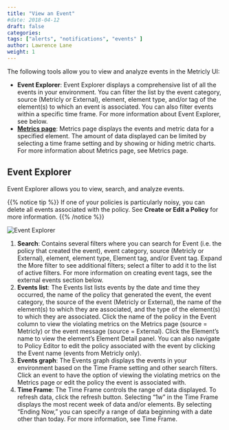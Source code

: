 ```yaml
---
title: "View an Event"
#date: 2018-04-12
draft: false
categories:
tags: ["alerts", "notifications", "events" ]
author: Lawrence Lane
weight: 1
---
```


The following tools allow you to view and analyze events in the Metricly UI:

- **Event Explorer**: Event Explorer displays a comprehensive list of all the events in your environment. You can filter the list by the event category, source (Metricly or External), element, element type, and/or tag of the element(s) to which an event is associated. You can also filter events within a specific time frame. For more information about Event Explorer, see below.
- [**Metrics page**][1]: Metrics page displays the events and metric data for a specified element. The amount of data displayed can be limited by selecting a time frame setting and by showing or hiding metric charts. For more information about Metrics page, see Metrics page.

## Event Explorer
Event Explorer allows you to view, search, and analyze events.

{{% notice tip %}}
If one of your policies is particularly noisy, you can delete all events associated with the policy. See **Create or Edit a Policy** for more information.
{{% /notice %}}

![Event Explorer ](/images/view-an-event/event-explorer.png)

1. **Search**: Contains several filters where you can search for Event (i.e. the policy that created the event), event category, source (Metricly or External), element, element type, Element tag, and/or Event tag. Expand the More filter to see additional filters; select a filter to add it to the list of active filters. For more information on creating event tags, see the external events section below.
2. **Events list**: The Events list lists events by the date and time they occurred, the name of the policy that generated the event, the event category, the source of the event (Metricly or External), the name of the element(s) to which they are associated, and the type of the element(s) to which they are associated. Click the name of the policy in the Event column to view the violating metrics on the Metrics page (source = Metricly) or the event message (source = External). Click the Element’s name to view the element’s Element Detail panel. You can also navigate to Policy Editor to edit the policy associated with the event by clicking the Event name (events from Metricly only).
3. **Events graph**: The Events graph displays the events in your environment based on the Time Frame setting and other search filters. Click an event to have the option of viewing the violating metrics on the Metrics page or edit the policy the event is associated with.
4. **Time Frame**: The Time Frame controls the range of data displayed. To refresh data, click the refresh  button. Selecting “1w” in the Time Frame displays the most recent week of data and/or elements. By selecting “Ending Now,” you can specify a range of data beginning with a date other than today. For more information, see Time Frame.


[1]: /data-visualization/metrics/metric-page
[2]: /data-visualizaiton/metrics/create-edit-policies

